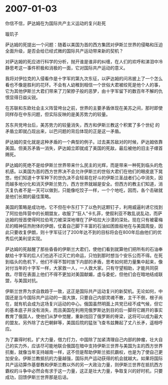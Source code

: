 # 2007-01-03

你信不信，萨达姆在为国际共产主义运动的复兴赴死

璇玑子

萨达姆的死提出一个问题：随着以美国为首的西方集团对伊斯兰世界的侵略和压迫全面升级，是否会给已经式微的国际共产运动带来新的契机？

对萨达姆的死应进行科学的分析，抛开谁是谁非的纠缠，在人们的欢呼和涕泪中冷静思考这一事件积极和消极的一面，它对国际共产运动的意义。

我将对伊拉克的入侵看作是十字军的第九次东征，以萨达姆的问吊披上了一个怎么看也不像是胜利的花环。不会有人幼稚到相信一个世俗大君被绞死是他个人的事，它为其他伊斯兰大君们带来了刀架脖子般的恶梦，由十字军留下的数百年不解的仇恨显得日益尖锐。

在苏联和东欧社会主义阵营垮台之前，世界的主要矛盾体现在美苏之间，那时即使同样存在中东问题，但实际反映的是美苏势力的较量。

苏东共党垮台后，美苏势力的较量消失，西方和伊斯兰教这个积累了多个世纪 的矛盾立即就凸现出来，以巴问题的背后体现的正是这一矛盾。

萨达姆的变化就是这种矛盾的一个典型的例子。过去美苏敌对的时候，萨达姆依靠美国。但美苏矛盾一消失，萨达姆立即就成了美国的死敌，最后被他的旧主子缳首赐死。

萨达姆的死绝不是给伊斯兰世界带来什么民主的光辉，而是带来一种死到临头的危机感。以美国为首的西方世界决不会允许伊斯兰的世俗大君们在他们的眼皮底下晃悠，他们知道十字军种下的世仇决不会轻易在好斗的伊斯兰圣战者们心中消失，因而越多地分化和消灭伊斯兰势力，西方世界就越是安全。但西方的教主们知道，消灭复仇者不是一天可以做到，只能像吃饺子一样，一个个地吃，因而，各个击破就是他们长期的最佳策略。

美国的策略是成功地，它不但在中东打下了以色列这颗钉子，利用威逼利诱它找到了阿拉伯阵营中的长期盟友，收服了“狂人”卡扎菲，使叙利亚不敢乱说乱动，而萨达姆的授首使得阿拉伯弯刀被深深地埋在了萨哈拉大沙漠的深处。现在只有被霍梅尼的精神狂热附体的伊朗，仗着自己脚下丰富的石油如困兽般地在与美国周旋，因此只要收复伊朗，则十字军征讨了200年达不到的目标将会在800年后由他们的优秀后代美利坚实现。

萨达姆的死敲醒了那些昏昏的伊斯兰大君们，使他们看到就算他们把所有的石油奉献给十字军的后人们也逃不过灭亡的命运，只怕到那时想当个安乐公而不得。在死到临头的危机下，他们不得不暂时放下内部的矛盾，思考如何把力量集中起来，像对付当年的十字军一样，大家救一人，一人救大家。只有守望相助，才能共同获救。尽管在表面上他们不得不更加对美国献媚，虚与委蛇，但他们会在暗地结成联盟，与美国对抗。

伊斯兰世界为求自救趋于一致，这正是国际共产运动复兴的新契机。无论如何，中国还是当今国际共产运动的一面大旗，只要自己内部灵魂不散，主干不倒，根子尚在，就有机会成为这场复兴运动的中心。俄国虽然明面上共党已经不成气候，但它的基本底子并没有消失，而且美国在利用完俄罗斯达到目的后一脚将它踢开的事实教育了俄国人，使他们从梦中觉醒，重新找回了俄罗斯的脊梁，这将可以成为最大的盟友。另外除了古巴朝鲜等，美国后院的猛张飞查韦兹舞起了丈八长矛，遥相呼应。

为了赢得时机，扩大力量，借力打力，中国除了加紧清理自己内部的肿瘤，壮大自己的实力外，应该尽可能地联合俄国在暗中支持伊斯兰世界与美国为主的西方世界抗衡，就像当年支持越南一样，这不但是帮助伊斯兰抵抗霸权，也是为了使自己更加安全。伊斯兰教抵抗的力量越强，国际共产运动获得的机会就越大。如果将国际共产运动算作基督教和伊斯兰教以外的另一大政治力量，则伊斯兰世界在抵抗西方霸权的斗争中必然会有求于这一力量，这正是壮大力量，争取复兴的好时机，只要成功，回馈伊斯兰世界那是后话。
